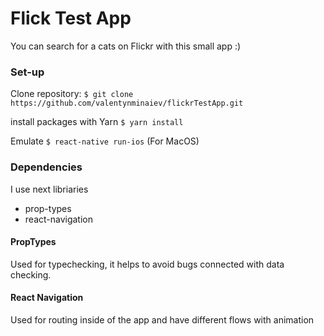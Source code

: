 # Flick Test App

You can search for a cats on Flickr with this small app :) 

### Set-up
Clone repository:
``` $ git clone https://github.com/valentynminaiev/flickrTestApp.git ```

install packages with Yarn
``` $ yarn install ```

Emulate 
``` $ react-native run-ios ```
(For MacOS)

### Dependencies
I use next libriaries 
* prop-types
* react-navigation

#### PropTypes
Used for typechecking, it helps to avoid bugs connected with data checking.
#### React Navigation
Used for routing inside of the app and have different flows with animation
